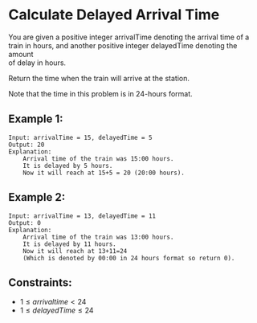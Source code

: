 # Calculate Delayed Arrival Time

You are given a positive integer arrivalTime denoting the arrival time of a  
train in hours, and another positive integer delayedTime denoting the amount  
of delay in hours.

Return the time when the train will arrive at the station.

Note that the time in this problem is in 24-hours format.

 

## Example 1:

    Input: arrivalTime = 15, delayedTime = 5 
    Output: 20 
    Explanation: 
        Arrival time of the train was 15:00 hours. 
        It is delayed by 5 hours. 
        Now it will reach at 15+5 = 20 (20:00 hours).

## Example 2:

    Input: arrivalTime = 13, delayedTime = 11
    Output: 0
    Explanation: 
        Arrival time of the train was 13:00 hours. 
        It is delayed by 11 hours. 
        Now it will reach at 13+11=24 
        (Which is denoted by 00:00 in 24 hours format so return 0).

 

## Constraints:

* $1 \le arrivaltime < 24$
* $1 \le delayedTime \le 24$

